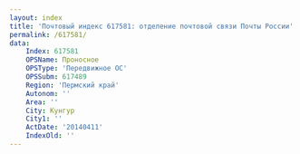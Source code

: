 ```yaml
---
layout: index
title: 'Почтовый индекс 617581: отделение почтовой связи Почты России'
permalink: /617581/
data:
    Index: 617581
    OPSName: Проносное
    OPSType: 'Передвижное ОС'
    OPSSubm: 617489
    Region: 'Пермский край'
    Autonom: ''
    Area: ''
    City: Кунгур
    City1: ''
    ActDate: '20140411'
    IndexOld: ''
---
```

